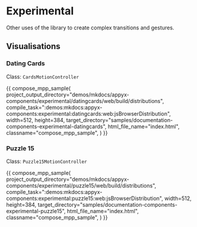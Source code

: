 # Experimental 

Other uses of the library to create complex transitions and gestures.


## Visualisations

### Dating Cards

Class: `CardsMotionController`

{{
    compose_mpp_sample(
        project_output_directory="demos/mkdocs/appyx-components/experimental/datingcards/web/build/distributions",
        compile_task=":demos:mkdocs:appyx-components:experimental:datingcards:web:jsBrowserDistribution",
        width=512,
        height=384,
        target_directory="samples/documentation-components-experimental-datingcards",
        html_file_name="index.html",
        classname="compose_mpp_sample",
    )
}}

### Puzzle 15

Class: `Puzzle15MotionController`

{{
    compose_mpp_sample(
        project_output_directory="demos/mkdocs/appyx-components/experimental/puzzle15/web/build/distributions",
        compile_task=":demos:mkdocs:appyx-components:experimental:puzzle15:web:jsBrowserDistribution",
        width=512,
        height=384,
        target_directory="samples/documentation-components-experimental-puzzle15",
        html_file_name="index.html",
        classname="compose_mpp_sample",
    )
}}